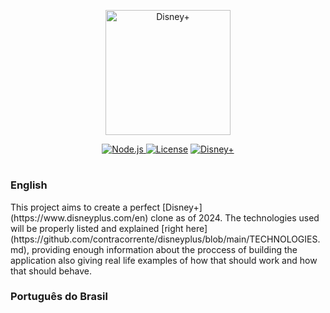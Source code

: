 <p id="dplus__centralized-ghlogo" align="center">
    <img src="https://asset.brandfetch.io/idhQlYRiX2/idtmkrxMme.svg" width="200" alt="Disney+"/>
</p>
<div id="dplus__centralized-ghinfo" align="center">
    <a href="https://nodejs.org/en">
        <img src="https://img.shields.io/static/v1?label=Node.js&message=~^20.11.0&color=339933&logo=nodedotjs&logoColor=339933" alt="Node.js">
    </a>
    <a href="https://github.com/contracorrente/disneyplus/blob/main/LICENSE">
        <a href="https://"><img src="https://img.shields.io/badge/License-MIT-750014" alt="License"></a>
    </a>
    <a href="https://www.disneyplus.com/pt-br">
        <img src="https://img.shields.io/badge/Disney%2B-113CCF" alt="Disney+">
    </a>
</div>
<h1 id="dplus__centralized-ghdivd"></h1>
<h3 id="dplus__leftaligned-ghenus">English</h3>
This project aims to create a perfect [Disney+](https://www.disneyplus.com/en) clone as of 2024. The technologies used will be properly listed and explained [right here](https://github.com/contracorrente/disneyplus/blob/main/TECHNOLOGIES.md), providing enough information about the proccess of building the application also giving real life examples of how that should work and how that should behave.
<h3 id="dplus__leftaligned-ghptbr">Português do Brasil</h3>